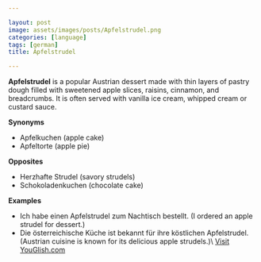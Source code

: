 ```yaml
---

layout: post
image: assets/images/posts/Apfelstrudel.png
categories: [language]
tags: [german]
title: Apfelstrudel

---
```


**Apfelstrudel** is a popular Austrian dessert made with thin layers of pastry dough filled with sweetened apple slices, raisins, cinnamon, and breadcrumbs. It is often served with vanilla ice cream, whipped cream or custard sauce.

**Synonyms**
- Apfelkuchen (apple cake)
- Apfeltorte (apple pie)

**Opposites**
- Herzhafte Strudel (savory strudels)
- Schokoladenkuchen (chocolate cake)

**Examples**
- Ich habe einen Apfelstrudel zum Nachtisch bestellt. (I ordered an apple strudel for dessert.)
- Die österreichische Küche ist bekannt für ihre köstlichen Apfelstrudel. (Austrian cuisine is known for its delicious apple strudels.)\ <a id="yg-widget-0" class="youglish-widget" data-query="Apfelstrudel" data-lang="german" data-components="8412" data-auto-start="0" data-bkg-color="theme_light" data-title="How%20to%20pronounce%20Apfelstrudel%20in%20German"  rel="nofollow" href="https://youglish.com">Visit YouGlish.com</a><script async src="https://youglish.com/public/emb/widget.js" charset="utf-8"></script>